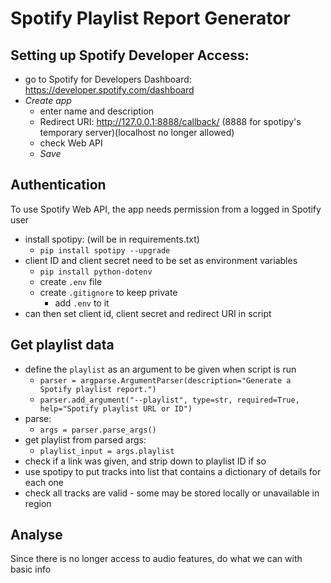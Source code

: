 # Spotify Playlist Report Generator

## Setting up Spotify Developer Access:
- go to Spotify for Developers Dashboard: https://developer.spotify.com/dashboard
- _Create app_
  - enter name and description
  - Redirect URI: http://127.0.0.1:8888/callback/ (8888 for spotipy's temporary server)(localhost no longer allowed)
  - check Web API
  - _Save_

## Authentication
To use Spotify Web API, the app needs permission from a logged in Spotify user
- install spotipy: (will be in requirements.txt)
  - `pip install spotipy --upgrade`
- client ID and client secret need to be set as environment variables
  - `pip install python-dotenv`
  - create `.env` file
  - create `.gitignore` to keep private
    - add `.env` to it
- can then set client id, client secret and redirect URI in script

## Get playlist data
- define the `playlist` as an argument to be given when script is run
  - `parser = argparse.ArgumentParser(description="Generate a Spotify playlist report.")`
  - `parser.add_argument("--playlist", type=str, required=True, help="Spotify playlist URL or ID")`
- parse:
  - `args = parser.parse_args()`
- get playlist from parsed args:
  - `playlist_input = args.playlist`
- check if a link was given, and strip down to playlist ID if so
- use spotipy to put tracks into list that contains a dictionary of details for each one
- check all tracks are valid - some may be stored locally or unavailable in region

## Analyse
Since there is no longer access to audio features, do what we can with basic info
